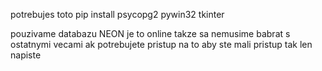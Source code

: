 potrebujes toto pip install
psycopg2
pywin32
tkinter

pouzivame databazu NEON je to online takze sa nemusime babrat s ostatnymi vecami ak potrebujete pristup na to aby ste mali pristup tak len napiste

